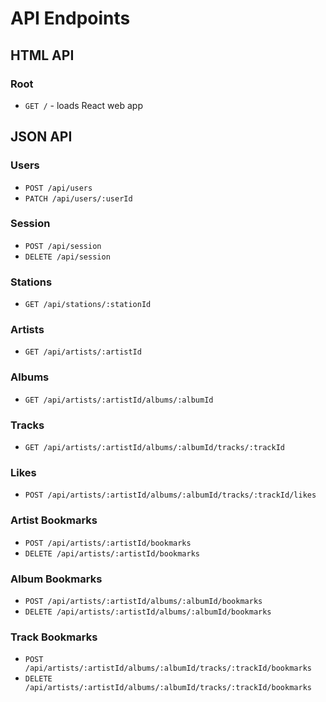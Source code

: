 # API Endpoints

## HTML API

### Root

- `GET /` - loads React web app

## JSON API

### Users

- `POST /api/users`
- `PATCH /api/users/:userId`

### Session

- `POST /api/session`
- `DELETE /api/session`

### Stations
- `GET /api/stations/:stationId`

### Artists

- `GET /api/artists/:artistId`

### Albums

- `GET /api/artists/:artistId/albums/:albumId`

### Tracks

- `GET /api/artists/:artistId/albums/:albumId/tracks/:trackId`

### Likes

- `POST /api/artists/:artistId/albums/:albumId/tracks/:trackId/likes`

### Artist Bookmarks

- `POST /api/artists/:artistId/bookmarks`
- `DELETE /api/artists/:artistId/bookmarks`

### Album Bookmarks

- `POST /api/artists/:artistId/albums/:albumId/bookmarks`
- `DELETE /api/artists/:artistId/albums/:albumId/bookmarks`

### Track Bookmarks

- `POST /api/artists/:artistId/albums/:albumId/tracks/:trackId/bookmarks`
- `DELETE /api/artists/:artistId/albums/:albumId/tracks/:trackId/bookmarks`
